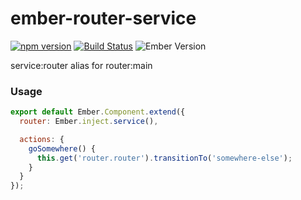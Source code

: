 # ember-router-service
[![npm version](https://badge.fury.io/js/ember-router-service.svg)](https://badge.fury.io/js/ember-router-service)
[![Build Status](https://travis-ci.org/kellyselden/ember-router-service.svg?branch=master)](https://travis-ci.org/kellyselden/ember-router-service)
![Ember Version](https://embadge.io/v1/badge.svg?start=1.13.0)

service:router alias for router:main

### Usage

```js
export default Ember.Component.extend({
  router: Ember.inject.service(),

  actions: {
    goSomewhere() {
      this.get('router.router').transitionTo('somewhere-else');
    }
  }
});
```
